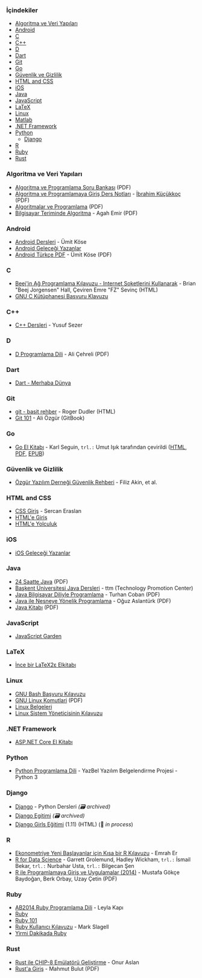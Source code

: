 ### İçindekiler

* [Algoritma ve Veri Yapıları](#algoritma-ve-veri-yapilari)
* [Android](#android)
* [C](#c)
* [C++](#cpp)
* [D](#d)
* [Dart](#dart)
* [Git](#git)
* [Go](#go)
* [Güvenlik ve Gizlilik](#guvenlik-ve-gizlilik)
* [HTML and CSS](#html-and-css)
* [iOS](#ios)
* [Java](#java)
* [JavaScript](#javascript)
* [LaTeX](#latex)
* [Linux](#linux)
* [Matlab](#matlab)
* [.NET Framework](#net-framework)
* [Python](#python)
    * [Django](#django)
* [R](#r)
* [Ruby](#ruby)
* [Rust](#rust)


### Algoritma ve Veri Yapıları

* [Algoritma ve Programlama Soru Bankası](https://ia601404.us.archive.org/34/items/algoritma-ve-programlama-soru-bankasi/algoritma-ve-programlama-soru-bankas%C4%B1.pdf) (PDF)
* [Algoritma ve Programlamaya Giriş Ders Notları](https://ia601404.us.archive.org/12/items/algoritma-ve-programlamaya-giris-ders-notlari/Algoritma%20ve%20Programlamaya%20Giri%C5%9F%20Ders%20Notlar%C4%B1.pdf) - [İbrahim Küçükkoç](http://ikucukkoc.baun.edu.tr) (PDF)
* [Algoritmalar ve Programlama](https://ia601408.us.archive.org/31/items/algoritmalar-ve-programlama/Algoritmalar%20ve%20Programlama.pdf) (PDF)
* [Bilgisayar Teriminde Algoritma](https://ia601504.us.archive.org/20/items/bilgisayar-teriminde-algoritma/Bilgisayar%20Teriminde%20Algoritma.pdf) - Agah Emir (PDF)


### Android

* [Android Dersleri](https://umiitkose.com/android) - Ümit Köse
* [Android Geleceği Yazanlar](https://gelecegiyazanlar.turkcell.com.tr/konu/android)
* [Android Türkçe PDF](http://umiitkose.com/wp-content/uploads/2015/08/AndroidStudio.pdf) - Ümit Köse (PDF)


### C

* [Beej'in Ağ Programlama Kılavuzu - Internet Soketlerini Kullanarak](http://www.belgeler.org/bgnet/bgnet.html) - Brian "Beej Jorgensen" Hall, Çeviren Emre "FZ" Sevinç (HTML)
* [GNU C Kütüphanesi Basvuru Klavuzu](http://www.belgeler.org/glibc/glibc.html)


### <a id="cpp"></a>C++

* [C++ Dersleri](https://www.yusufsezer.com.tr/cpp-dersleri/) - Yusuf Sezer


### D

* [D Programlama Dili](https://www.ddili.org/ders/d/D_Programlama_Dili.pdf) - Ali Çehreli (PDF)


### Dart

* [Dart - Merhaba Dünya](https://www.dartogreniyorum.blogspot.com.tr/2013/03/yeniden-dart.html?view=sidebar)


### Git

* [git - basit rehber](https://rogerdudler.github.io/git-guide/index.tr.html) - Roger Dudler (HTML)
* [Git 101](https://aliozgur.gitbooks.io/git101/) - Ali Özgür (GitBook)


### Go

* [Go El Kitabı](https://www.github.com/umutphp/the-little-go-book) - Karl Seguin, `trl.:` Umut Işık tarafından çevirildi ([HTML](https://github.com/umutphp/the-little-go-book/blob/master/tr/go.md), [PDF](https://github.com/umutphp/the-little-go-book/releases/download/v07/the-little-go-book-tr.pdf), [EPUB](https://github.com/umutphp/the-little-go-book/releases/download/v07/the-little-go-book-tr.epub))


### Güvenlik ve Gizlilik

* [Özgür Yazılım Derneği Güvenlik Rehberi](https://guvenlik.oyd.org.tr) - Filiz Akin, et al.


### HTML and CSS

* [CSS Giriş](http://sercaneraslan.com/css/) - Sercan Eraslan
* [HTML'e Giriş](http://www.htmldersleri.org)
* [HTML'e Yolculuk](https://www.github.com/paufsc/journey-to-html)


### iOS

* [iOS Geleceği Yazanlar](https://gelecegiyazanlar.turkcell.com.tr/konu/ios)


### Java

* [24 Saatte Java](https://ia601505.us.archive.org/23/items/24-saatte-java/24-saatte-java-turkce.pdf) (PDF)
* [Başkent Üniversitesi Java Dersleri](http://www.baskent.edu.tr/~tkaracay/etudio/ders/prg/java/java_ndx.html) - ttm (Technology Promotion Center)
* [Java Bilgisayar Diliyle Programlama](http://www.turhancoban.com/kitap/JAVA%20B%C4%B0LG%C4%B0SAYAR%20D%C4%B0L%C4%B0YLE%20PROGRAMLAMA.pdf) - Turhan Coban (PDF)
* [Java ile Nesneye Yönelik Programlama](https://ia801507.us.archive.org/12/items/java-ile-nesneye-yonelik-programlama/Java%20ile%20Nesneye%20Y%C3%B6nelik%20Programlama.pdf) - Oğuz Aslantürk (PDF)
* [Java Kitabı](https://ia601503.us.archive.org/27/items/java-kitabi/java-kitabi.pdf) (PDF)


### JavaScript

* [JavaScript Garden](http://bonsaiden.github.io/JavaScript-Garden/tr)


### LaTeX

* [İnce bir LaTeX2ε Elkitabı](http://www.ctan.org/tex-archive/info/lshort/turkish)


### Linux

* [GNU Bash Başvuru Kılavuzu](http://www.belgeler.org/bashref/bashref.html)
* [GNU Linux Komutlari](https://www.fullportal.org/GNULINUX/Komutlar/GNULINUXKOMUTLAR.pdf) (PDF)
* [Linux Belgeleri](http://www.belgeler.org/howto/howtos.html)
* [Linux Sistem Yöneticisinin Kılavuzu](http://www.belgeler.org/sag/sag.html)


### .NET Framework

* [ASP.NET Core El Kitabı](https://sahin.gitbook.io/asp-net-core-el-kitab)


### Python

* [Python Programlama Dili](https://python-istihza.yazbel.com) - YazBel Yazılım Belgelendirme Projesi - Python 3


### Django

* [Django](https://web.archive.org/web/20210302105925/https://www.pythondersleri.com/p/django-egitim-serisi.html) - Python Dersleri *(:card_file_box: archived)*
* [Django Egitimi](https://web.archive.org/web/20210802025720/https://gokmengorgen.net/django-notes/) *(:card_file_box: archived)*
* [Django Girls Eğitimi](https://tutorial.djangogirls.org/tr) (1.11) (HTML) (:construction: *in process*)


### R

* [Ekonometriye Yeni Başlayanlar için Kısa bir R Kılavuzu](https://www.github.com/emraher/eybkbrk) - Emrah Er
* [R for Data Science](http://tr.r4ds.hadley.nz) - Garrett Grolemund, Hadley Wickham, `trl.:` İsmail Bekar, `trl.:` Nurbahar Usta, `trl.:` Bilgecan Şen
* [R ile Programlamaya Giriş ve Uygulamalar (2014)](http://inet-tr.org.tr/inetconf19/sunum/16.pdf) - Mustafa Gökçe Baydoğan, Berk Orbay, Uzay Çetin (PDF)


### Ruby

* [AB2014 Ruby Programlama Dili](https://github.com/leylaKapi/AB2014-Ruby-Programlama-Dili/blob/master/Ruby_AB2014.md) - Leyla Kapı
* [Ruby](https://www.ruby-lang.org/tr)
* [Ruby 101](https://www.gitbook.com/book/vigo/ruby-101/details)
* [Ruby Kullanıcı Kılavuzu](http://www.belgeler.org/uygulamalar/ruby/ruby-ug.html) - Mark Slagell
* [Yirmi Dakikada Ruby](https://www.ruby-lang.org/tr/documentation/quickstart)


### Rust

* [Rust ile CHIP-8 Emülatörü Geliştirme](https://onur.github.io/chip8) - Onur Aslan
* [Rust'a Giriş](https://github.s3.amazonaws.com/downloads/vertexclique/vertexclique.github.io/Rusta-Giris-v1.pdf) - Mahmut Bulut (PDF)
